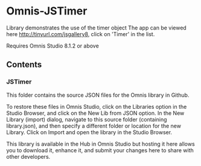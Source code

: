 # Omnis-JSTimer
Library demonstrates the use of the timer object
The app can be viewed here http://tinyurl.com/jsgallery8, click on 'Timer' in the list.

Requires Omnis Studio 8.1.2 or above

## Contents
### JSTimer

This folder contains the source JSON files for the Omnis library in Github. 

To restore these files in Omnis Studio, click on the Libraries option in the Studio Browser, and click on the New Lib from JSON option. In the New Library (import) dialog, navigate to this source folder (containing library.json), and then specify a different folder or location for the new Library. Click on Import and open the library in the Studio Browser. 

This library is available in the Hub in Omnis Studio but hosting it here allows you to download it, enhance it, and submit your changes here to share with other developers.
